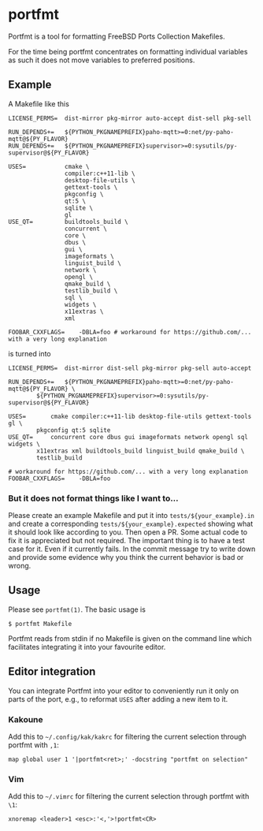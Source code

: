 # portfmt

Portfmt is a tool for formatting FreeBSD Ports Collection Makefiles.

For the time being portfmt concentrates on formatting individual
variables as such it does not move variables to preferred positions.

## Example

A Makefile like this
```
LICENSE_PERMS=  dist-mirror pkg-mirror auto-accept dist-sell pkg-sell

RUN_DEPENDS+=   ${PYTHON_PKGNAMEPREFIX}paho-mqtt>=0:net/py-paho-mqtt@${PY_FLAVOR}
RUN_DEPENDS+=   ${PYTHON_PKGNAMEPREFIX}supervisor>=0:sysutils/py-supervisor@${PY_FLAVOR}

USES=           cmake \
                compiler:c++11-lib \
                desktop-file-utils \
                gettext-tools \
                pkgconfig \
                qt:5 \
                sqlite \
                gl
USE_QT=         buildtools_build \
                concurrent \
                core \
                dbus \
                gui \
                imageformats \
                linguist_build \
                network \
                opengl \
                qmake_build \
                testlib_build \
                sql \
                widgets \
                x11extras \
                xml

FOOBAR_CXXFLAGS=	-DBLA=foo # workaround for https://github.com/... with a very long explanation
```
is turned into
```
LICENSE_PERMS=	dist-mirror dist-sell pkg-mirror pkg-sell auto-accept

RUN_DEPENDS+=	${PYTHON_PKGNAMEPREFIX}paho-mqtt>=0:net/py-paho-mqtt@${PY_FLAVOR} \
		${PYTHON_PKGNAMEPREFIX}supervisor>=0:sysutils/py-supervisor@${PY_FLAVOR}

USES=		cmake compiler:c++11-lib desktop-file-utils gettext-tools gl \
		pkgconfig qt:5 sqlite
USE_QT=		concurrent core dbus gui imageformats network opengl sql widgets \
		x11extras xml buildtools_build linguist_build qmake_build \
		testlib_build

# workaround for https://github.com/... with a very long explanation
FOOBAR_CXXFLAGS=	-DBLA=foo
```

### But it does not format things like I want to...

Please create an example Makefile and put it into
`tests/${your_example}.in` and create a corresponding
`tests/${your_example}.expected` showing what it should look like
according to you.  Then open a PR.  Some actual code to fix it is
appreciated but not required.  The important thing is to have a
test case for it.  Even if it currently fails.  In the commit message
try to write down and provide some evidence why you think the current
behavior is bad or wrong.

## Usage

Please see `portfmt(1)`. The basic usage is
```
$ portfmt Makefile
```
Portfmt reads from stdin if no Makefile is given on the command
line which facilitates integrating it into your favourite editor.

## Editor integration

You can integrate Portfmt into your editor to conveniently run it
only on parts of the port, e.g., to reformat `USES` after adding a
new item to it.

### Kakoune

Add this to `~/.config/kak/kakrc` for filtering the current selection
through portfmt with `,1`:
```
map global user 1 '|portfmt<ret>;' -docstring "portfmt on selection"
```

### Vim

Add this to `~/.vimrc` for filtering the current selection through
portfmt with `\1`:
```
xnoremap <leader>1 <esc>:'<,'>!portfmt<CR>
```
